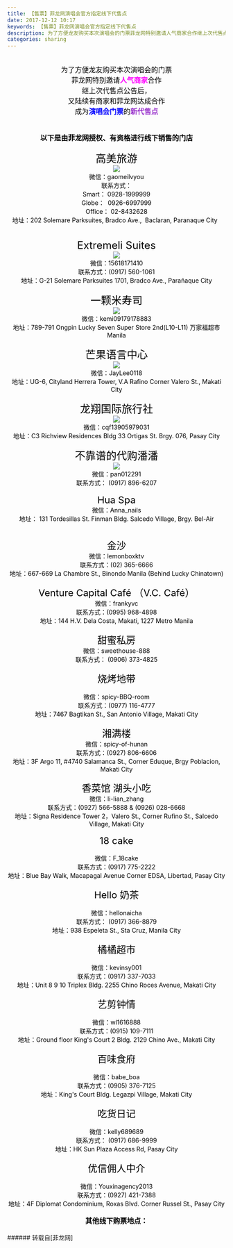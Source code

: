 ```yaml
---
title: 【售票】菲龙网演唱会官方指定线下代售点
date: 2017-12-12 10:17
keywords: 【售票】菲龙网演唱会官方指定线下代售点
description: 为了方便龙友购买本次演唱会的门票菲龙网特别邀请人气商家合作继上次代售点公告后，又陆续有商家和菲龙网达成合作成为演唱会门票的新代售点以下是由菲龙网授权、有资格进行线下销售的门店高美旅游微信：gaomeilvyou联系方式：Smart： 0928-1999999Globe：  0926-6997999Office： 02-8432628地址：202 Solemare Parksuites, Bradco Ave.,  Baclaran, Paranaque City  Extremeli Suites微信：15618171410联系方式：(0917) 560-1061地址：G-21 Solemare Parksuites 1701, Bradco Ave., Parañaque City一颗米寿司微信：kemi09179178883地址：789-791 Ongpin Lucky Seven Super Store 2nd(L10-L11) 万家福超市 Manila芒果语言中心微信：JayLee0118地址：UG-6, Cityland Herrera Tower, V.A Rafino Corner Valero St., Makati City龙翔国际旅行社微信：cqf13905979031地址：C3 Richview Residences Bldg 33 Ortigas St. Brgy. 076, Pasay City不靠谱的代购潘潘微信：pan012291联系方式： (0917) 896-6207Hua Spa微信：Anna_nails地址： 131 Tordesillas St. Finman Bldg. Salcedo Village, Brgy. Bel-Air金沙微信：lemonboxktv联系方式：(02) 365-6666地址：667-669 La Chambre St., Binondo Manila (Behind Lucky Chinatown)Venture Capital Café （V.C. Café）微信：frankyvc联系方式：(0995) 968-4898地址：144 H.V. Dela Costa, Makati, 1227 Metro Manila 甜蜜私房微信：sweethouse-888联系方式： (0906) 373-4825烧烤地带微信：spicy-BBQ-room联系方式：(0977) 116-4777地址：7467 Bagtikan St., San Antonio Village, Makati City湘满楼微信：spicy-of-hunan联系方式：(0927) 806-6606地址：3F Argo 11, #4740 Salamanca St., Corner Eduque, Brgy Poblacion, Makati City香菜馆 湖头小吃微信：li-lian_zhang联系方式：(0927) 566-5888 & (0926) 028-6668地址：Signa Residence Tower 2，Valero St., Corner Rufino St., Salcedo Village, Makati City18 cake微信：F_18cake联系方式：(0917) 775-2222地址：Blue Bay Walk, Macapagal Avenue Corner EDSA, Libertad, Pasay CityHello 奶茶微信：hellonaicha联系方式： (0917) 366-8879地址：938 Espeleta St., Sta Cruz, Manila City橘橘超市微信：kevinsy001联系方式：(0917) 337-7033地址：Unit 8 9 10 Triplex Bldg. 2255 Chino Roces Avenue, Makati City艺剪钟情微信：wl1616888联系方式：(0915) 109-7111地址：Ground floor King's Court 2 Bldg. 2129 Chino Ave., Makati City百味食府微信：babe_boa联系方式：(0905) 376-7125地址：King's Court Bldg. Legazpi Village, Makati City吃货日记微信：kelly689689联系方式： (0917) 686-9999地址：HK Sun Plaza Access Rd, Pasay City优信佣人中介微信：Youxinagency2013联系方式：(0927) 421-7388地址：4F Diplomat Condominium, Roxas Blvd. Corner Russel St., Pasay City其他线下购票地点：
categories: sharing
---
```

<td class="t_f" id="postmessage_1028783">

<div align="center"><font face="&amp;quot;"><font color="#000000"><font style="font-size:16px"><br/>
</font></font></font></div><div align="center"><font face="&amp;quot;"><font color="#000000"><font style="font-size:16px">为了方便龙友购买本次演唱会的门票</font></font></font></div><div align="center"><font face="&amp;quot;"><font style="font-size:16px"><font color="#000000">菲龙网特别邀请</font><strong><font color="#ff00ff">人气商家</font></strong><font color="#000000">合作</font></font></font></div><div align="center"><font face="&amp;quot;"><font color="#000000"><font style="font-size:16px">继上次代售点公告后，<br/>
</font></font></font></div><div align="center"><font face="&amp;quot;"><font color="#000000"><font style="font-size:16px">又陆续有商家和菲龙网达成合作</font></font></font></div><div align="center"><font face="&amp;quot;"><font style="font-size:16px"><font color="#000000">成为</font><strong><font color="#0000ff">演唱会门票</font></strong><font color="#000000">的</font><strong><font color="#9932cc">新代售点</font></strong></font></font></div><div align="center"><font face="&amp;quot;"><font color="#000000"><font style="font-size:16px"><br/>
</font></font></font></div><div align="center"><font face="&amp;quot;"><font color="#000000"><font style="font-size:16px"><img alt="" border="0" class="zoom" data-cf-modified-614e17f00012982787098ff6-="" file="https://mmbiz.qpic.cn/mmbiz_gif/op3B1BX18tJaxnk2EB40OLLRvZyZlvMtvIicAHW7RXmNCeiaZasKIV6Qp16jYLn26Z1xoblQ0m3LyicuCdrre2QPA/0?wx_fmt=gif" id="aimg_goc4c" lazyloadthumb="1" onclick="" onmouseover="" src="https://mmbiz.qpic.cn/mmbiz_gif/op3B1BX18tJaxnk2EB40OLLRvZyZlvMtvIicAHW7RXmNCeiaZasKIV6Qp16jYLn26Z1xoblQ0m3LyicuCdrre2QPA/0?wx_fmt=gif"/></font></font></font></div><font color="#000000"><br/>
</font><div align="center"><font face="&amp;quot;"><font color="#000000"><font style="font-size:16px"><strong>以下是由菲龙网授权、有资格进行线下销售的门店</strong></font></font></font></div><br/>
<div align="center"><font size="5"><font color="#000000">高美旅游</font></font></div><div align="center">

<img aid="725249" data-cf-modified-614e17f00012982787098ff6-="" file="data/attachment/forum/201801/02/172547gh69hhh4xb7nzhpp.jpg.thumb.jpg" id="aimg_725249" inpost="1" onclick="" onmouseover="" src="http://www.flw.ph/data/attachment/forum/201801/02/172547gh69hhh4xb7nzhpp.jpg" style="cursor:pointer" zoomfile="data/attachment/forum/201801/02/172547gh69hhh4xb7nzhpp.jpg"/>


</div><div align="center"><font color="#000000">微信：gaomeilvyou</font><br/>
<font color="#000">联系方式：</font><br/>
<font color="#000000">Smart： 0928-1999999</font><br/>
<font color="#000000">Globe：  0926-6997999</font><br/>
<font color="#000000">Office： 02-8432628</font><br/>
<font color="#000000">地址：202 Solemare Parksuites, Bradco Ave.,  Baclaran, Paranaque City  </font><br/>
</div><br/>
<br/>
<div align="center"><font size="5"><font color="#000000">Extremeli Suites</font></font></div><div align="center">

<img aid="725263" data-cf-modified-614e17f00012982787098ff6-="" file="data/attachment/forum/201801/02/172818fepof0ij9fce32ef.jpg.thumb.jpg" id="aimg_725263" inpost="1" onclick="" onmouseover="" src="http://www.flw.ph/data/attachment/forum/201801/02/172818fepof0ij9fce32ef.jpg" style="cursor:pointer" zoomfile="data/attachment/forum/201801/02/172818fepof0ij9fce32ef.jpg"/>


</div><div align="center"><font color="#000000">微信：15618171410</font></div><div align="center"><font color="#000000">联系方式：(0917) 560-1061</font></div><div align="center"><font color="#000000">地址：G-21 Solemare Parksuites 1701, Bradco Ave., Parañaque City</font></div><br/>
<font color="#000000"><div align="center"><font size="5">一颗米寿司</font></div><div align="center">

<img aid="707642" data-cf-modified-614e17f00012982787098ff6-="" file="data/attachment/forum/201712/15/100709davadeyaayznz6ja.jpg.thumb.jpg" id="aimg_707642" inpost="1" onclick="" onmouseover="" src="http://www.flw.ph/data/attachment/forum/201712/15/100709davadeyaayznz6ja.jpg" style="cursor:pointer" zoomfile="data/attachment/forum/201712/15/100709davadeyaayznz6ja.jpg"/>


</div></font><font color="#000000"><div align="center">微信：kemi09179178883</div><div align="center">地址：789-791 Ongpin Lucky Seven Super Store 2nd(L10-L11) 万家福超市 Manila</div><br/>
<div align="center"><font size="5">芒果语言中心</font></div><div align="center">

<img aid="706892" data-cf-modified-614e17f00012982787098ff6-="" file="data/attachment/forum/201712/14/173501vkqp0xkxsnhx00z0.jpg.thumb.jpg" id="aimg_706892" inpost="1" onclick="" onmouseover="" src="http://www.flw.ph/data/attachment/forum/201712/14/173501vkqp0xkxsnhx00z0.jpg" style="cursor:pointer" zoomfile="data/attachment/forum/201712/14/173501vkqp0xkxsnhx00z0.jpg"/>


</div><div align="center">微信：JayLee0118</div><div align="center">地址：UG-6, Cityland Herrera Tower, V.A Rafino Corner Valero St., Makati City</div><br/>
<div align="center"><font size="5">龙翔国际旅行社</font></div><div align="center">

<img aid="706894" data-cf-modified-614e17f00012982787098ff6-="" file="data/attachment/forum/201712/14/173643rzqmmijejugj3awc.jpg.thumb.jpg" id="aimg_706894" inpost="1" onclick="" onmouseover="" src="http://www.flw.ph/data/attachment/forum/201712/14/173643rzqmmijejugj3awc.jpg" style="cursor:pointer" zoomfile="data/attachment/forum/201712/14/173643rzqmmijejugj3awc.jpg"/>


</div><div align="center">微信：cqf13905979031</div><div align="center">地址：C3 Richview Residences Bldg 33 Ortigas St. Brgy. 076, Pasay City</div><br/>
<div align="center"><font size="5">不靠谱的代购潘潘</font></div></font><div align="center">

<img aid="706913" data-cf-modified-614e17f00012982787098ff6-="" file="data/attachment/forum/201712/14/174552l2j239i14i1r9y3v.jpg.thumb.jpg" id="aimg_706913" inpost="1" onclick="" onmouseover="" src="http://www.flw.ph/data/attachment/forum/201712/14/174552l2j239i14i1r9y3v.jpg" style="cursor:pointer" zoomfile="data/attachment/forum/201712/14/174552l2j239i14i1r9y3v.jpg"/>


</div><font color="#000000"><div align="center">微信：pan012291</div><div align="center">联系方式： (0917) 896-6207</div><br/>
<div align="center"><div align="center"><font color="#878787"><font color="#000000"><font style="font-size:22px">Hua Spa</font></font></font></div><div align="center"><font color="#878787"><font color="#000000"><img alt="" border="0" class="zoom" data-cf-modified-614e17f00012982787098ff6-="" file="https://mmbiz.qpic.cn/mmbiz_png/op3B1BX18tJaxnk2EB40OLLRvZyZlvMt6ibtLicqzgJoQWEPGMjziaM6CFlichsV3aLibtWE7dAkfE41OvQfm8iaOG8g/640?wx_fmt=png" id="aimg_yjQRr" lazyloadthumb="1" onclick="" onmouseover="" src="https://mmbiz.qpic.cn/mmbiz_png/op3B1BX18tJaxnk2EB40OLLRvZyZlvMt6ibtLicqzgJoQWEPGMjziaM6CFlichsV3aLibtWE7dAkfE41OvQfm8iaOG8g/640?wx_fmt=png"/></font></font></div><div align="center"><font color="#878787"><font color="#000000">微信：Anna_nails</font></font></div><div align="center"><font color="#878787"><font color="#000000">地址： 131 Tordesillas St. </font></font>Finman Bldg. Salcedo Village, Brgy. Bel-Air</div><font color="#000000"><font color="#000000"><br/>
</font><font color="#000000"><br/>
</font></font></div></font><div align="center"><font color="#000000"><font style="font-size:22px">金沙</font></font></div><div align="center"><font color="#000000"><img alt="" border="0" class="zoom" data-cf-modified-614e17f00012982787098ff6-="" file="https://mmbiz.qpic.cn/mmbiz_jpg/op3B1BX18tJaxnk2EB40OLLRvZyZlvMt9cpaprLAk6EF1fwKEfK4lE8PWlQ1f8kw8nqK58IXTSiaNEqXLKlegPQ/0?wx_fmt=jpeg" id="aimg_hEO8t" lazyloadthumb="1" onclick="" onmouseover="" src="https://mmbiz.qpic.cn/mmbiz_jpg/op3B1BX18tJaxnk2EB40OLLRvZyZlvMt9cpaprLAk6EF1fwKEfK4lE8PWlQ1f8kw8nqK58IXTSiaNEqXLKlegPQ/0?wx_fmt=jpeg"/></font></div><div align="center"><font color="#000000">微信：lemonboxktv</font></div><div align="center"><font color="#000000">联系方式：(02) 365-6666</font></div><div align="center"><font color="#000000">地址：667-669 La Chambre St., Binondo Manila (Behind Lucky Chinatown)</font></div><font color="#000000"><br/>
</font><div align="center"><font color="#000000"><font style="font-size:22px">Venture Capital Café （V.C. </font></font><font color="#000"><font style="font-size:22px">Café</font></font><font style="color:rgb(0, 0, 0)"><font style="font-size:22px">）</font></font></div><div align="center"><font color="#000000"><img alt="" border="0" class="zoom" data-cf-modified-614e17f00012982787098ff6-="" file="https://mmbiz.qpic.cn/mmbiz_jpg/op3B1BX18tJaxnk2EB40OLLRvZyZlvMtiaQUHoVQILahTOGUuQ3icv4COJK28got6wianz15sbqbpAiaaxJZ4hicnew/0?wx_fmt=jpeg" id="aimg_M90lN" lazyloadthumb="1" onclick="" onmouseover="" src="https://mmbiz.qpic.cn/mmbiz_jpg/op3B1BX18tJaxnk2EB40OLLRvZyZlvMtiaQUHoVQILahTOGUuQ3icv4COJK28got6wianz15sbqbpAiaaxJZ4hicnew/0?wx_fmt=jpeg"/></font></div><div align="center"><font color="#000000">微信：frankyvc</font></div><div align="center"><font color="#000000">联系方式：(0995) 968-4898</font></div><div align="center"><font color="#000000">地址：144 H.V. Dela Costa, Makati, 1227 Metro Manila </font></div><font color="#000000"><br/>
</font><div align="center"><font color="#000000"><font style="font-size:22px">甜蜜私房</font></font></div><div align="center"><font color="#000000"><img alt="" border="0" class="zoom" data-cf-modified-614e17f00012982787098ff6-="" file="https://mmbiz.qpic.cn/mmbiz_jpg/op3B1BX18tJaxnk2EB40OLLRvZyZlvMtW91Z0yianScH1EweDUk70WCdRb6PyPAJHbuqoSNPOVGrPsZApKz2hVw/0?wx_fmt=jpeg" id="aimg_S83p8" lazyloadthumb="1" onclick="" onmouseover="" src="https://mmbiz.qpic.cn/mmbiz_jpg/op3B1BX18tJaxnk2EB40OLLRvZyZlvMtW91Z0yianScH1EweDUk70WCdRb6PyPAJHbuqoSNPOVGrPsZApKz2hVw/0?wx_fmt=jpeg"/></font></div><div align="center"><font color="#000000">微信：sweethouse-888</font></div><div align="center"><font color="#000">联系方式</font><font color="#000000">： (0906) 373-4825</font></div><font color="#000000"><br/>
</font><div align="center"><font color="#000000"><font style="font-size:22px">烧烤地带</font></font></div><div align="center"><font color="#000000"><img alt="" border="0" class="zoom" data-cf-modified-614e17f00012982787098ff6-="" file="https://mmbiz.qpic.cn/mmbiz_jpg/op3B1BX18tJaxnk2EB40OLLRvZyZlvMttJSFJicydGCcAvI7iaqcyBiagWGAYSRcpxPeAbjyfCzWucM7FoHCribYOw/0?wx_fmt=jpeg" id="aimg_Zv1fs" lazyloadthumb="1" onclick="" onmouseover="" src="https://mmbiz.qpic.cn/mmbiz_jpg/op3B1BX18tJaxnk2EB40OLLRvZyZlvMttJSFJicydGCcAvI7iaqcyBiagWGAYSRcpxPeAbjyfCzWucM7FoHCribYOw/0?wx_fmt=jpeg"/></font></div><font color="#000000"><br/>
</font><div align="center"><font color="#000000">微信：spicy-BBQ-room</font></div><div align="center"><font color="#000">联系方式</font><font color="#000000">：(0977) 116-4777</font></div><div align="center"><font color="#000000">地址：7467 Bagtikan St., San Antonio Village, M</font><font color="#000">akati City</font></div><font color="#000000"><br/>
</font><div align="center"><font color="#000000"><font style="font-size:22px">湘满楼</font></font></div><div align="center"><font color="#000000"><img alt="" border="0" class="zoom" data-cf-modified-614e17f00012982787098ff6-="" file="https://mmbiz.qpic.cn/mmbiz_jpg/op3B1BX18tJaxnk2EB40OLLRvZyZlvMtLuhoIickHRPxjevGfzwcjrjrz87A8o0CG59DDQ5ZWZGtvxgy467WLfw/0?wx_fmt=jpeg" id="aimg_PlOOt" lazyloadthumb="1" onclick="" onmouseover="" src="https://mmbiz.qpic.cn/mmbiz_jpg/op3B1BX18tJaxnk2EB40OLLRvZyZlvMtLuhoIickHRPxjevGfzwcjrjrz87A8o0CG59DDQ5ZWZGtvxgy467WLfw/0?wx_fmt=jpeg"/></font></div><div align="center"><font color="#000000">微信：spicy-of-hunan</font></div><div align="center"><font color="#000">联系方式</font><font color="#000000">：(0927) 806-6606</font></div><div align="center"><font color="#000000">地址：3F Argo 11, #4740 Salamanca St., Corner Eduque, Brgy Poblacion, Makati City</font></div><font color="#000000"><br/>
</font><div align="center"><font color="#000000"><font style="font-size:22px">香菜馆 湖头小吃</font></font></div><div align="center"><font color="#000000"><img alt="" border="0" class="zoom" data-cf-modified-614e17f00012982787098ff6-="" file="https://mmbiz.qpic.cn/mmbiz_jpg/op3B1BX18tJaxnk2EB40OLLRvZyZlvMtx0luJ7aibPpIfr6frckO8EhicZUKMNQrVl64NuHRJTcIwq4gyiahQuLKg/0?wx_fmt=jpeg" id="aimg_DQsai" lazyloadthumb="1" onclick="" onmouseover="" src="https://mmbiz.qpic.cn/mmbiz_jpg/op3B1BX18tJaxnk2EB40OLLRvZyZlvMtx0luJ7aibPpIfr6frckO8EhicZUKMNQrVl64NuHRJTcIwq4gyiahQuLKg/0?wx_fmt=jpeg"/></font></div><div align="center"><font color="#000000">微信：li-lian_zhang</font></div><div align="center"><font color="#000000">联系方式：(0927) 566-5888 &amp; (0926) 028-6668</font></div><div align="center"><font color="#000000">地址：Signa Residence Tower 2，Valero St., Corner Rufino St., Salcedo Village, Makati City</font></div><font color="#000000"><br/>
</font><div align="center"><font color="#000000"><font style="font-size:22px">18 cake</font></font></div><div align="center"><font color="#000000"><img alt="" border="0" class="zoom" data-cf-modified-614e17f00012982787098ff6-="" file="https://mmbiz.qpic.cn/mmbiz_jpg/op3B1BX18tJaxnk2EB40OLLRvZyZlvMtPBvGeWctYYnVcbJGtdau0YKsVRicz3NibJByynia0qcV3KEZqIeUa5CDQ/0?wx_fmt=jpeg" id="aimg_H5HQW" lazyloadthumb="1" onclick="" onmouseover="" src="https://mmbiz.qpic.cn/mmbiz_jpg/op3B1BX18tJaxnk2EB40OLLRvZyZlvMtPBvGeWctYYnVcbJGtdau0YKsVRicz3NibJByynia0qcV3KEZqIeUa5CDQ/0?wx_fmt=jpeg"/></font></div><font color="#000000"><br/>
</font><div align="center"><font color="#000000">微信：F_18cake</font></div><div align="center"><font color="#000000">联系方式：(0917) 775-2222</font></div><div align="center"><font color="#000000">地址：Blue Bay Walk, Macapagal Avenue Corner EDSA, Libertad, Pasay City</font></div><font color="#000000"><br/>
</font><div align="center"><font color="#000000"><font style="font-size:22px">Hello 奶茶</font></font></div><div align="center"><font color="#000000"><img alt="" border="0" class="zoom" data-cf-modified-614e17f00012982787098ff6-="" file="https://mmbiz.qpic.cn/mmbiz_jpg/op3B1BX18tIb26yZ5bxcbIDia0owoQwRApAhxQJNOQml8jd7OZNK2YehdDkgg7YxLnjFYUfrKWOVhUqaichEsNZQ/0?wx_fmt=jpeg" id="aimg_dHWuQ" lazyloadthumb="1" onclick="" onmouseover="" src="https://mmbiz.qpic.cn/mmbiz_jpg/op3B1BX18tIb26yZ5bxcbIDia0owoQwRApAhxQJNOQml8jd7OZNK2YehdDkgg7YxLnjFYUfrKWOVhUqaichEsNZQ/0?wx_fmt=jpeg"/></font></div><font color="#000000"><br/>
</font><div align="center"><font color="#000000">微信：hellonaicha</font></div><div align="center"><font color="#000000">联系方式： (0917) 366-8879</font></div><div align="center"><font color="#000000">地址：938 Espeleta St., Sta Cruz, Manila City</font></div><font color="#000000"><br/>
</font><div align="center"><font color="#000000"><font style="font-size:22px">橘橘超市</font></font></div><div align="center"><font color="#000000"><img alt="" border="0" class="zoom" data-cf-modified-614e17f00012982787098ff6-="" file="https://mmbiz.qpic.cn/mmbiz_jpg/op3B1BX18tIb26yZ5bxcbIDia0owoQwRAcQ47eADMY84uiavS9zNKJhABLWV3Ticw05e6xL6mXIiaJRkliaERt8lbDg/0?wx_fmt=jpeg" id="aimg_i1qsV" lazyloadthumb="1" onclick="" onmouseover="" src="https://mmbiz.qpic.cn/mmbiz_jpg/op3B1BX18tIb26yZ5bxcbIDia0owoQwRAcQ47eADMY84uiavS9zNKJhABLWV3Ticw05e6xL6mXIiaJRkliaERt8lbDg/0?wx_fmt=jpeg"/></font></div><font color="#000000"><br/>
</font><div align="center"><font color="#000000">微信：kevinsy001</font></div><div align="center"><font color="#000000">联系方式：(0917) 337-7033</font></div><div align="center"><font color="#000000">地址：Unit 8 9 10 Triplex Bldg. 2255 Chino Roces Avenue, Makati City</font></div><font color="#000000"><br/>
</font><div align="center"><font color="#000000"><font style="font-size:22px">艺剪钟情</font></font></div><div align="center"><font color="#000000"><img alt="" border="0" class="zoom" data-cf-modified-614e17f00012982787098ff6-="" file="https://mmbiz.qpic.cn/mmbiz_jpg/op3B1BX18tIb26yZ5bxcbIDia0owoQwRA4IdhMBjyPoDvjr673bOsOYXniaNC4xTUvnuM0CSnHTrZ1xwdFZxbSgg/0?wx_fmt=jpeg" id="aimg_JHQrq" lazyloadthumb="1" onclick="" onmouseover="" src="https://mmbiz.qpic.cn/mmbiz_jpg/op3B1BX18tIb26yZ5bxcbIDia0owoQwRA4IdhMBjyPoDvjr673bOsOYXniaNC4xTUvnuM0CSnHTrZ1xwdFZxbSgg/0?wx_fmt=jpeg"/></font></div><font color="#000000"><br/>
</font><div align="center"><font color="#000000">微信：wl1616888</font></div><div align="center"><font color="#000000">联系方式：(0915) 109-7111</font></div><div align="center"><font color="#000000">地址：Ground floor King's Court 2 Bldg. 2129 Chino Ave., Makati City</font></div><font color="#000000"><br/>
</font><div align="center"><font color="#000000"><font style="font-size:22px">百味食府</font></font></div><div align="center"><font color="#000000"><img alt="" border="0" class="zoom" data-cf-modified-614e17f00012982787098ff6-="" file="https://mmbiz.qpic.cn/mmbiz_jpg/op3B1BX18tIb26yZ5bxcbIDia0owoQwRA5Oxvj0UXvSNElkB0jyPPmRcXIozzkuO0EYjtpny7roq1sEnicfgr17Q/0?wx_fmt=jpeg" id="aimg_tV2hh" lazyloadthumb="1" onclick="" onmouseover="" src="https://mmbiz.qpic.cn/mmbiz_jpg/op3B1BX18tIb26yZ5bxcbIDia0owoQwRA5Oxvj0UXvSNElkB0jyPPmRcXIozzkuO0EYjtpny7roq1sEnicfgr17Q/0?wx_fmt=jpeg"/></font></div><font color="#000000"><br/>
</font><div align="center"><font color="#000000">微信：babe_boa</font></div><div align="center"><font color="#000000">联系方式：(0905) 376-7125</font></div><div align="center"><font color="#000000">地址：</font><font color="#000">King's Court B</font><font color="#000000">ldg. </font><font color="#000">Legazpi Village, </font><font color="#000">Makati City</font></div><font color="#000000"><br/>
</font><div align="center"><font color="#000000"><font style="font-size:22px">吃货日记</font></font></div><div align="center"><font color="#000000"><img alt="" border="0" class="zoom" data-cf-modified-614e17f00012982787098ff6-="" file="https://mmbiz.qpic.cn/mmbiz_png/op3B1BX18tIb26yZ5bxcbIDia0owoQwRAkm1KUvltDPDmUeEWaFEtXUHP7cZWSZjeKjApic3cSk6zPPia9q9piczDQ/0?wx_fmt=png" id="aimg_WIIdH" lazyloadthumb="1" onclick="" onmouseover="" src="https://mmbiz.qpic.cn/mmbiz_png/op3B1BX18tIb26yZ5bxcbIDia0owoQwRAkm1KUvltDPDmUeEWaFEtXUHP7cZWSZjeKjApic3cSk6zPPia9q9piczDQ/0?wx_fmt=png"/></font></div><font color="#000000"><br/>
</font><div align="center"><font color="#000000">微信：kelly689689</font></div><div align="center"><font color="#000000">联系方式： (0917) 686-9999</font></div><div align="center"><font color="#000000">地址：HK Sun Plaza Access Rd, Pasay City</font></div><font color="#000000"><br/>
</font><div align="center"><font color="#000000"><font style="font-size:22px">优信佣人中介</font></font></div><div align="center"><font color="#000000"><img alt="" border="0" class="zoom" data-cf-modified-614e17f00012982787098ff6-="" file="https://mmbiz.qpic.cn/mmbiz_jpg/op3B1BX18tIb26yZ5bxcbIDia0owoQwRADey26gOR1iaia87H8wckO8SETs8l7tzusI0YlkWXKibUes8ic68PV1fibUg/0?wx_fmt=jpeg" id="aimg_L284H" lazyloadthumb="1" onclick="" onmouseover="" src="https://mmbiz.qpic.cn/mmbiz_jpg/op3B1BX18tIb26yZ5bxcbIDia0owoQwRADey26gOR1iaia87H8wckO8SETs8l7tzusI0YlkWXKibUes8ic68PV1fibUg/0?wx_fmt=jpeg"/></font></div><font color="#000000"><br/>
</font><div align="center"><font color="#000000">微信：Youxinagency2013</font></div><div align="center"><font color="#000">联系方式：(0927) 421-7388</font></div><div align="center"><font color="#000000">地址：4F Diplomat Condominium, Roxas Blvd. Corner Russel St., Pasay City</font></div><br/>
<div align="center"><font face="&amp;quot;"><font color="#000000"><font style="font-size:16px"><strong>其他线下购票地点：</strong></font></font></font></div><div align="center"><font face="&amp;quot;"><font color="#000000"><font style="font-size:16px"><img alt="" border="0" class="zoom" data-cf-modified-614e17f00012982787098ff6-="" file="https://mmbiz.qpic.cn/mmbiz_png/op3B1BX18tIb26yZ5bxcbIDia0owoQwRAsRAiaic39iaSuKpB1JDtiaoXfLzUdtlWcFAWFJ2kzTyWhkT4ep46wxwI7A/640?wx_fmt=png" id="aimg_bB8n8" lazyloadthumb="1" onclick="" onmouseover="" src="https://mmbiz.qpic.cn/mmbiz_png/op3B1BX18tIb26yZ5bxcbIDia0owoQwRAsRAiaic39iaSuKpB1JDtiaoXfLzUdtlWcFAWFJ2kzTyWhkT4ep46wxwI7A/640?wx_fmt=png"/></font></font></font></div><br/>
</td>
###### 转载自[菲龙网]